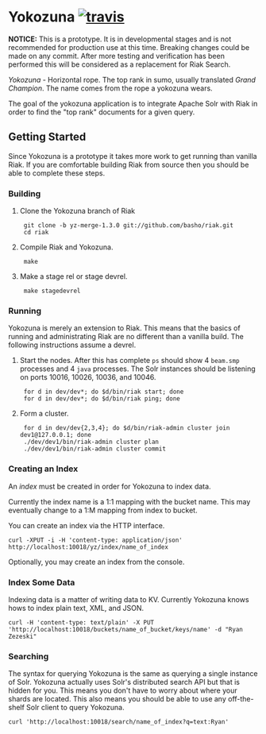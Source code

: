 Yokozuna [![travis](https://secure.travis-ci.org/basho/yokozuna.png)](http://travis-ci.org/basho/yokozuna)
==========

**NOTICE:** This is a prototype.  It is in developmental stages and is
  not recommended for production use at this time.  Breaking changes
  could be made on any commit.  After more testing and verification
  has been performed this will be considered as a replacement for Riak
  Search.

_Yokozuna_ - Horizontal rope.  The top rank in sumo, usually
translated _Grand Champion_.  The name comes from the rope a yokozuna
wears.

The goal of the yokozuna application is to integrate Apache Solr with
Riak in order to find the "top rank" documents for a given query.


Getting Started
----------

Since Yokozuna is a prototype it takes more work to get running than
vanilla Riak.  If you are comfortable building Riak from source then
you should be able to complete these steps.

### Building ###

1. Clone the Yokozuna branch of Riak

        git clone -b yz-merge-1.3.0 git://github.com/basho/riak.git
        cd riak

2. Compile Riak and Yokozuna.

        make

3. Make a stage rel or stage devrel.

        make stagedevrel

### Running ###

Yokozuna is merely an extension to Riak.  This means that the basics
of running and administrating Riak are no different than a vanilla
build.  The following instructions assume a devrel.

1. Start the nodes.  After this has complete `ps` should show 4
   `beam.smp` processes and 4 `java` processes.  The Solr instances
   should be listening on ports 10016, 10026, 10036, and 10046.

        for d in dev/dev*; do $d/bin/riak start; done
        for d in dev/dev*; do $d/bin/riak ping; done

2. Form a cluster.

        for d in dev/dev{2,3,4}; do $d/bin/riak-admin cluster join dev1@127.0.0.1; done
        ./dev/dev1/bin/riak-admin cluster plan
        ./dev/dev1/bin/riak-admin cluster commit

### Creating an Index ###

An _index_ must be created in order for Yokozuna to index data.

Currently the index name is a 1:1 mapping with the bucket name. This
may eventually change to a 1:M mapping from index to bucket.

You can create an index via the HTTP interface.

    curl -XPUT -i -H 'content-type: application/json' http://localhost:10018/yz/index/name_of_index

Optionally, you may create an index from the console.

### Index Some Data ###

Indexing data is a matter of writing data to KV.  Currently Yokozuna
knows hows to index plain text, XML, and JSON.

    curl -H 'content-type: text/plain' -X PUT 'http://localhost:10018/buckets/name_of_bucket/keys/name' -d "Ryan Zezeski"

### Searching ###

The syntax for querying Yokozuna is the same as querying a single
instance of Solr.  Yokozuna actually uses Solr's distributed search
API but that is hidden for you.  This means you don't have to worry
about where your shards are located.  This also means you should be
able to use any off-the-shelf Solr client to query Yokozuna.

    curl 'http://localhost:10018/search/name_of_index?q=text:Ryan'
